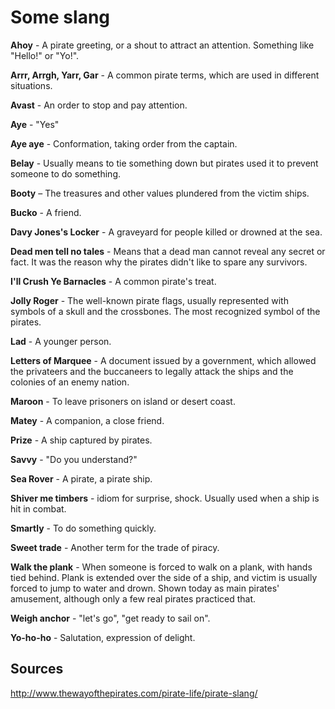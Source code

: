 Some slang
===

**Ahoy** - A pirate greeting, or a shout to attract an attention. Something like "Hello!" or "Yo!".

**Arrr, Arrgh, Yarr, Gar** - A common pirate terms, which are used in different situations.

**Avast** - An order to stop and pay attention.

**Aye** - "Yes"

**Aye aye** - Conformation, taking order from the captain.

**Belay** - Usually means to tie something down but pirates used it to prevent someone to do something.

**Booty** – The treasures and other values plundered from the victim ships.

**Bucko** - A friend.

**Davy Jones's Locker** - A graveyard for people killed or drowned at the sea.

**Dead men tell no tales** - Means that a dead man cannot reveal any secret or fact. It was the reason why the pirates didn't like to spare any survivors.

**I'll Crush Ye Barnacles** - A common pirate's treat.

**Jolly Roger** - The well-known pirate flags, usually represented with symbols of a skull and the crossbones. The most recognized symbol of the pirates.

**Lad** - A younger person.

**Letters of Marquee** - A document issued by a government, which allowed the privateers and the buccaneers to legally attack the ships and the colonies of an enemy nation.

**Maroon** - To leave prisoners on island or desert coast.

**Matey** - A companion, a close friend.

**Prize** - A ship captured by pirates.

**Savvy** - "Do you understand?"

**Sea Rover** - A pirate, a pirate ship.

**Shiver me timbers** - idiom for surprise, shock. Usually used when a ship is hit in combat.

**Smartly** - To do something quickly.

**Sweet trade** - Another term for the trade of piracy.

**Walk the plank** - When someone is forced to walk on a plank, with hands tied behind. Plank is extended over the side of a ship, and victim is usually forced to jump to water and drown. Shown today as main pirates' amusement, although only a few real pirates practiced that.

**Weigh anchor** - "let's go", "get ready to sail on".

**Yo-ho-ho** - Salutation, expression of delight.

## Sources

http://www.thewayofthepirates.com/pirate-life/pirate-slang/


